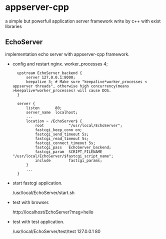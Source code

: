 appserver-cpp
=============

a simple but powerfull application server framework write by c++ with exist libraries


EchoServer
----------
implementation echo server with appserver-cpp framework.

* config and restart nginx.
        worker_processes 4;

        upstream EchoServer_backend {
            server 127.0.0.1:8000;
            keepalive 3; # Make sure "keepalive*worker_processes < appserver threads", otherwise high concurrency(means >keepalive*worker_processes) will cause DOS.
        }

        server {
            listen       80;
            server_name  localhost;
            ...
            location ~ /EchoServer$ {
                root           "/usr/local/EchoServer";
                fastcgi_keep_conn on;
                fastcgi_send_timeout 5s;
                fastcgi_read_timeout 5s;
                fastcgi_connect_timeout 5s;
                fastcgi_pass   EchoServer_backend;
                fastcgi_param  SCRIPT_FILENAME  "/usr/local/EchoServer/$fastcgi_script_name";
                include        fastcgi_params;
            } 
            ...
        }

* start fastcgi application.

  /usr/local/EchoServer/start.sh

* test with browser.

  http://localhost/EchoServer?msg=hello 

* test with test application.

  /usr/local/EchoServer/test/test 127.0.0.1 80
